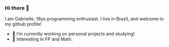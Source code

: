 ### Hi there 👋

I am Gabrielle, 16yo programming enthusiast. I live in Brazil, and welcome to my github profile!

- 🔭 I’m currently working on personal projects and studying!
- 👀 Interesting in FP and Math.
